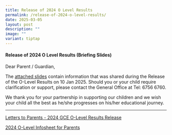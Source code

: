 ```yaml
---
title: Release of 2024 O Level Results
permalink: /release-of-2024-o-level-results/
date: 2025-03-05
layout: post
description: ""
image: ""
variant: tiptap
---
```

<h4><strong>Release of 2024 O Level Results (Briefing Slides)</strong></h4>
<p>Dear Parent / Guardian,</p>
<p>The <a href="/files/2024_O_Level_Briefing_Slides_for_Students__Website_.pdf" rel="noopener noreferrer nofollow" target="_blank">attached slides</a> contain
information that was shared during the Release of the O-Level Results on
10 Jan 2025. Should you or your child require clarification or support,
please contact the General Office at Tel: 6756 6760.</p>
<p>We thank you for your partnership in supporting our children and we wish
your child all the best as he/she progresses on his/her educational journey.</p>
<hr>
<p><a href="/files/Letter_to_Parents___2024_GCE_O_Level_Results_Release.pdf" rel="noopener noreferrer nofollow" target="_blank">Letters to Parents - 2024 GCE O-Level Results Release</a>
</p>
<p><a href="/files/2024_O_Level_Infosheet_for_Parents.pdf" rel="noopener noreferrer nofollow" target="_blank">2024 O-Level Infosheet for Parents</a>
</p>
<p></p>
